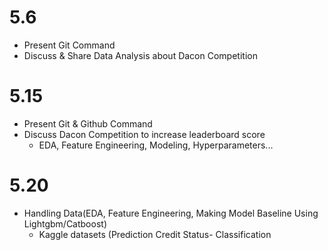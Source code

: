 # 5.6
* Present Git Command 
* Discuss & Share Data Analysis about Dacon Competition

# 5.15
* Present Git & Github Command
* Discuss Dacon Competition to increase leaderboard score
  * EDA, Feature Engineering, Modeling, Hyperparameters...

# 5.20
* Handling Data(EDA, Feature Engineering, Making Model Baseline Using Lightgbm/Catboost) 
  * Kaggle datasets (Prediction Credit Status- Classification 
 
